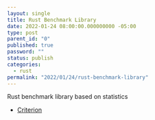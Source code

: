 ```yaml
---
layout: single
title: Rust Benchmark Library
date: 2022-01-24 08:00:00.000000000 -05:00
type: post
parent_id: "0"
published: true
password: ""
status: publish
categories:
  - rust
permalink: "2022/01/24/rust-benchmark-library"
---
```


Rust benchmark library based on statistics

- [Criterion](https://github.com/bheisler/criterion.rs)

